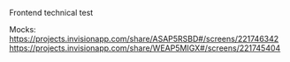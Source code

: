 Frontend technical test

Mocks:
https://projects.invisionapp.com/share/ASAP5RSBD#/screens/221746342
https://projects.invisionapp.com/share/WEAP5MIGX#/screens/221745404
